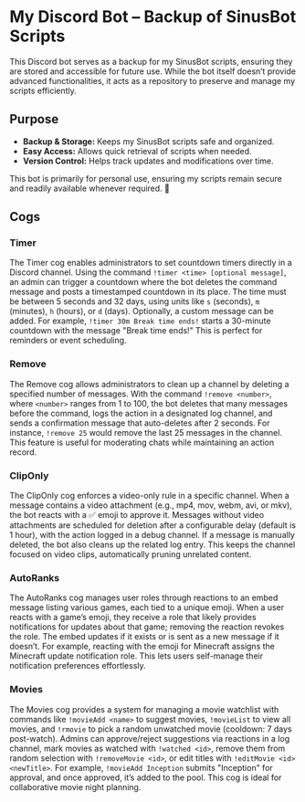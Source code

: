 # My Discord Bot – Backup of SinusBot Scripts  

This Discord bot serves as a backup for my SinusBot scripts, ensuring they are stored and accessible for future use. While the bot itself doesn’t provide advanced functionalities, it acts as a repository to preserve and manage my scripts efficiently.  

## Purpose  
- **Backup & Storage:** Keeps my SinusBot scripts safe and organized.  
- **Easy Access:** Allows quick retrieval of scripts when needed.  
- **Version Control:** Helps track updates and modifications over time.  

This bot is primarily for personal use, ensuring my scripts remain secure and readily available whenever required. 🚀

## Cogs

### Timer  
The Timer cog enables administrators to set countdown timers directly in a Discord channel. Using the command `!timer <time> [optional message]`, an admin can trigger a countdown where the bot deletes the command message and posts a timestamped countdown in its place. The time must be between 5 seconds and 32 days, using units like `s` (seconds), `m` (minutes), `h` (hours), or `d` (days). Optionally, a custom message can be added. For example, `!timer 30m Break time ends!` starts a 30-minute countdown with the message "Break time ends!" This is perfect for reminders or event scheduling.

### Remove  
The Remove cog allows administrators to clean up a channel by deleting a specified number of messages. With the command `!remove <number>`, where `<number>` ranges from 1 to 100, the bot deletes that many messages before the command, logs the action in a designated log channel, and sends a confirmation message that auto-deletes after 2 seconds. For instance, `!remove 25` would remove the last 25 messages in the channel. This feature is useful for moderating chats while maintaining an action record.

### ClipOnly  
The ClipOnly cog enforces a video-only rule in a specific channel. When a message contains a video attachment (e.g., mp4, mov, webm, avi, or mkv), the bot reacts with a ✅ emoji to approve it. Messages without video attachments are scheduled for deletion after a configurable delay (default is 1 hour), with the action logged in a debug channel. If a message is manually deleted, the bot also cleans up the related log entry. This keeps the channel focused on video clips, automatically pruning unrelated content.

### AutoRanks  
The AutoRanks cog manages user roles through reactions to an embed message listing various games, each tied to a unique emoji. When a user reacts with a game’s emoji, they receive a role that likely provides notifications for updates about that game; removing the reaction revokes the role. The embed updates if it exists or is sent as a new message if it doesn’t. For example, reacting with the emoji for Minecraft assigns the Minecraft update notification role. This lets users self-manage their notification preferences effortlessly.

### Movies  
The Movies cog provides a system for managing a movie watchlist with commands like `!movieAdd <name>` to suggest movies, `!movieList` to view all movies, and `!rmovie` to pick a random unwatched movie (cooldown: 7 days post-watch). Admins can approve/reject suggestions via reactions in a log channel, mark movies as watched with `!watched <id>`, remove them from random selection with `!removeMovie <id>`, or edit titles with `!editMovie <id> <newTitle>`. For example, `!movieAdd Inception` submits "Inception" for approval, and once approved, it’s added to the pool. This cog is ideal for collaborative movie night planning.
